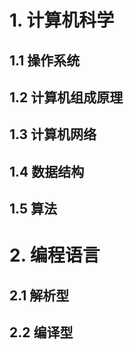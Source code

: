 # 1. 计算机科学

## 1.1 操作系统



## 1.2 计算机组成原理



## 1.3 计算机网络



## 1.4 数据结构



## 1.5 算法



# 2. 编程语言

## 2.1 解析型



## 2.2 编译型



## 